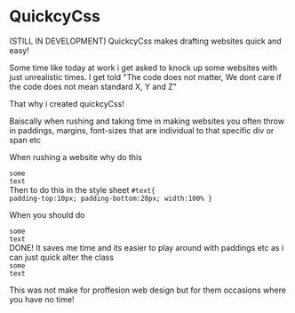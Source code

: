 QuickcyCss
==========
(STILL IN DEVELOPMENT)
QuickcyCss makes drafting websites quick and easy! 

Some time like today at work i get asked to knock up some websites with just unrealistic times. I get told "The code does not matter, We dont care if the code does not mean standard X, Y and Z"

That why i created quickcyCss!

Baiscally when rushing and taking time in making websites you often throw in paddings, margins, font-sizes that are individual to that specific div or span etc

When rushing a website why do this 
<code><div id="text">some text</div></code>
Then to do this in the style sheet
<code>#text{
	padding-top:10px;
	padding-bottom:20px;
	width:100%
}</code>

When you should do
<code><div class="padding-bottom-20 padding-top-10 width-per-100">some text</div></code>
DONE! It saves me time and its easier to play around with paddings etc as i can just quick alter the class
<code><div class="padding-bottom-24 padding-top-12 width-per-50">some text</div></code>


This was not make for proffesion web design but for them occasions where you have no time!

